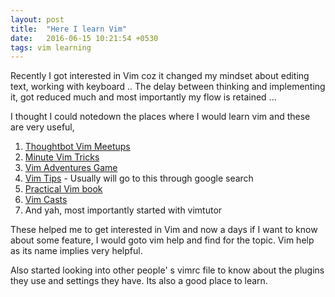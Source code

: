 ```yaml
---
layout: post
title:  "Here I learn Vim"
date:   2016-06-15 10:21:54 +0530
tags: vim learning
---
```


Recently I got interested in Vim coz it changed my mindset about editing text, working with keyboard .. The delay between thinking and implementing it, got reduced much and most importantly my flow is retained ...

I thought I could notedown the places where I would learn vim and these are very useful,

1. [Thoughtbot Vim Meetups](https://www.youtube.com/playlist?list=PL8tzorAO7s0jy7DQ3Q0FwF3BnXGQnDirs)
2. [Minute Vim Tricks](https://www.youtube.com/channel/UCpdsZ1n09mwrbUGmU7lqnqA)
3. [Vim Adventures Game](http://vim-adventures.com)
4. [Vim Tips](http://vim.wikia.com/wiki/Vim_Tips_Wiki) - Usually will go to this through google search
5. [Practical Vim book](https://pragprog.com/book/dnvim/practical-vim)
6. [Vim Casts](http://vimcasts.org/)
7. And yah, most importantly started with vimtutor

These helped me to get interested in Vim and now a days if I want to know about some feature, I would goto vim help and find for the topic. Vim help as its name implies very helpful.

Also started looking into other people' s vimrc file to know about the plugins they use and settings they have. Its also a good place to learn.


